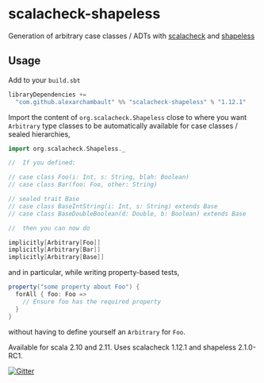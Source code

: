# scalacheck-shapeless

Generation of arbitrary case classes / ADTs with [scalacheck](https://github.com/rickynils/scalacheck) and [shapeless](https://github.com/milessabin/shapeless)

## Usage

Add to your `build.sbt`
```scala
libraryDependencies +=
  "com.github.alexarchambault" %% "scalacheck-shapeless" % "1.12.1"
```

Import the content of `org.scalacheck.Shapeless` close to where you want
`Arbitrary` type classes to be automatically available for case classes
/ sealed hierarchies,
```scala
import org.scalacheck.Shapeless._

//  If you defined:

// case class Foo(i: Int, s: String, blah: Boolean)
// case class Bar(foo: Foo, other: String)

// sealed trait Base
// case class BaseIntString(i: Int, s: String) extends Base
// case class BaseDoubleBoolean(d: Double, b: Boolean) extends Base

//  then you can now do

implicitly[Arbitrary[Foo]]
implicitly[Arbitrary[Bar]]
implicitly[Arbitrary[Base]]
```

and in particular, while writing property-based tests,
```scala
property("some property about Foo") {
  forAll { foo: Foo =>
    // Ensure foo has the required property
  }
}
```
without having to define yourself an `Arbitrary` for `Foo`.

Available for scala 2.10 and 2.11. Uses scalacheck 1.12.1 and shapeless 2.1.0-RC1.

[![Gitter](https://badges.gitter.im/Join%20Chat.svg)](https://gitter.im/alexarchambault/scalacheck-shapeless?utm_source=badge&utm_medium=badge&utm_campaign=pr-badge&utm_content=badge)
